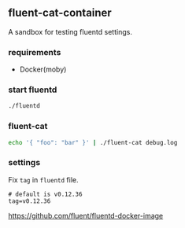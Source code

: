## fluent-cat-container

A sandbox for testing fluentd settings.

### requirements

* Docker(moby)

### start fluentd

```sh
./fluentd
```

### fluent-cat

```sh
echo '{ "foo": "bar" }' | ./fluent-cat debug.log
```

### settings

Fix `tag` in `fluentd` file.

```
# default is v0.12.36
tag=v0.12.36
```

https://github.com/fluent/fluentd-docker-image
